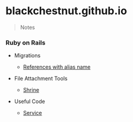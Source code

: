 # blackchestnut.github.io

> Notes

### Ruby on Rails

- Migrations
  - [References with alias name](https://github.com/blackchestnut/blackchestnut.github.io/issues/2)

- File Attachment Tools
  - [Shrine](https://github.com/blackchestnut/blackchestnut.github.io/issues/1)
  
- Useful Code
  - [Service](https://github.com/blackchestnut/blackchestnut.github.io/issues/2)
